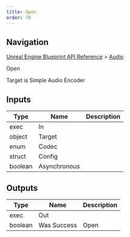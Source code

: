 ```yaml
---
title: Open
order: 78
---
```

## Navigation

[Unreal Engine Blueprint API Reference](https://dev.epicgames.com/documentation/en-us/unreal-engine/BlueprintAPI) > [Audio](https://dev.epicgames.com/documentation/en-us/unreal-engine/BlueprintAPI/Audio)

Open

Target is Simple Audio Encoder

## Inputs

| Type | Name | Description |
| --- | --- | --- |
| exec | In |  |
| object | Target |  |
| enum | Codec |  |
| struct | Config |  |
| boolean | Asynchronous |  |

## Outputs

| Type | Name | Description |
| --- | --- | --- |
| exec | Out |  |
| boolean | Was Success | Open |
